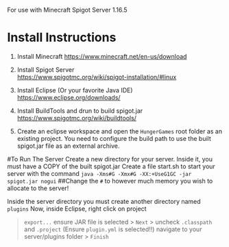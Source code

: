 For use with Minecraft Spigot Server 1.16.5

# Install Instructions

1. Install Minecraft 
  https://www.minecraft.net/en-us/download  
2. Install Spigot Server  
  https://www.spigotmc.org/wiki/spigot-installation/#linux  
3. Install Eclipse (Or your favorite Java IDE)  
  https://www.eclipse.org/downloads/  
4. Install BuildTools and drun to build spigot.jar  
  https://www.spigotmc.org/wiki/buildtools/ 
  
5. Create an eclipse workspace and open the `HungerGames` root folder as an existing project. 
  You need to configure the build path to use the built spigot.jar file as an external archive. 

#To Run The Server
Create a new directory for your server. Inside it, you must have a COPY of the built spigot.jar
Create a file start.sh to start your server with the command `java -Xms#G -Xmx#G -XX:+UseG1GC -jar spigot.jar nogui`
  ##Change the `#` to however much memory you wish to allocate to the server!
  
Inside the server directory you must create another directory named `plugins`
Now, inside Eclipse, right click on project 
> `export...` ensure JAR file is selected > `Next` > uncheck `.classpath` and `.project`  (Ensure `plugin.yml` is selected!!)
> navigate to your server/plugins folder > `Finish`
    
    
